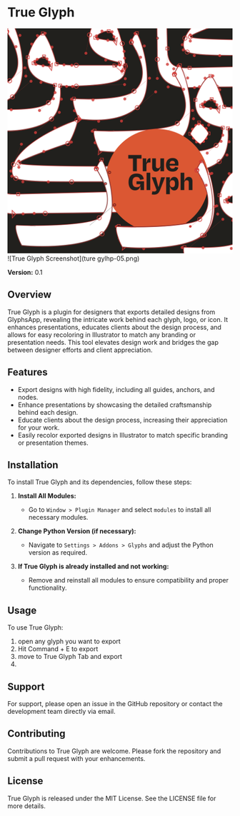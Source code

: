 # True Glyph

![True Glyph Screenshot](trueglyphScreenshot.png)
![True Glyph Screenshot](ture gylhp-05.png)

**Version:** 0.1

## Overview
True Glyph is a plugin for designers that exports detailed designs from GlyphsApp, revealing the intricate work behind each glyph, logo, or icon. It enhances presentations, educates clients about the design process, and allows for easy recoloring in Illustrator to match any branding or presentation needs. This tool elevates design work and bridges the gap between designer efforts and client appreciation.

## Features
- Export designs with high fidelity, including all guides, anchors, and nodes.
- Enhance presentations by showcasing the detailed craftsmanship behind each design.
- Educate clients about the design process, increasing their appreciation for your work.
- Easily recolor exported designs in Illustrator to match specific branding or presentation themes.

## Installation
To install True Glyph and its dependencies, follow these steps:

1. **Install All Modules:**
   - Go to `Window > Plugin Manager` and select `modules` to install all necessary modules.

2. **Change Python Version (if necessary):**
   - Navigate to `Settings > Addons > Glyphs` and adjust the Python version as required.

3. **If True Glyph is already installed and not working:**
   - Remove and reinstall all modules to ensure compatibility and proper functionality.

## Usage
To use True Glyph:
1. open any glyph you want to export
2. Hit Command + E to export 
3. move to True Glyph Tab and export
4. 
## Support
For support, please open an issue in the GitHub repository or contact the development team directly via email.

## Contributing
Contributions to True Glyph are welcome. Please fork the repository and submit a pull request with your enhancements.

## License
True Glyph is released under the MIT License. See the LICENSE file for more details.
